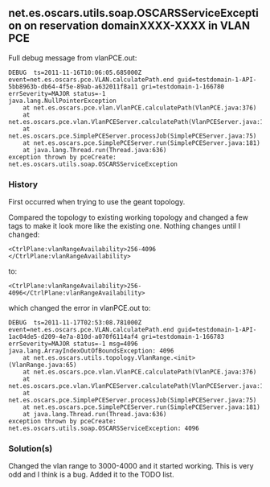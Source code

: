 ## net.es.oscars.utils.soap.OSCARSServiceException on reservation domainXXXX-XXXX in VLAN PCE ##

Full debug message from vlanPCE.out:
```
DEBUG  ts=2011-11-16T10:06:05.685000Z event=net.es.oscars.pce.VLAN.calculatePath.end guid=testdomain-1-API-5bb8963b-db64-4f5e-89ab-a632011f8a11 gri=testdomain-1-166780 errSeverity=MAJOR status=-1 
java.lang.NullPointerException
	at net.es.oscars.pce.vlan.VlanPCE.calculatePath(VlanPCE.java:376)
	at net.es.oscars.pce.vlan.VlanPCEServer.calculatePath(VlanPCEServer.java:134)
	at net.es.oscars.pce.SimplePCEServer.processJob(SimplePCEServer.java:75)
	at net.es.oscars.pce.SimplePCEServer.run(SimplePCEServer.java:181)
	at java.lang.Thread.run(Thread.java:636)
exception thrown by pceCreate: net.es.oscars.utils.soap.OSCARSServiceException
```

### History ###
First occurred when trying to use the geant topology.

Compared the topology to existing working topology and changed a few tags to make it look more like the existing one.  Nothing changes until I changed:
```
<CtrlPlane:vlanRangeAvailability>256-4096
</CtrlPlane:vlanRangeAvailability>
```
to:
```
<CtrlPlane:vlanRangeAvailability>256-4096</CtrlPlane:vlanRangeAvailability>
```
which changed the error in vlanPCE.out to:
```
DEBUG  ts=2011-11-17T02:53:08.781000Z event=net.es.oscars.pce.VLAN.calculatePath.end guid=testdomain-1-API-1ac04de5-d209-4e7a-810d-a070f6114af4 gri=testdomain-1-166783 errSeverity=MAJOR status=-1 msg=4096 
java.lang.ArrayIndexOutOfBoundsException: 4096
	at net.es.oscars.utils.topology.VlanRange.<init>(VlanRange.java:65)
	at net.es.oscars.pce.vlan.VlanPCE.calculatePath(VlanPCE.java:376)
	at net.es.oscars.pce.vlan.VlanPCEServer.calculatePath(VlanPCEServer.java:134)
	at net.es.oscars.pce.SimplePCEServer.processJob(SimplePCEServer.java:75)
	at net.es.oscars.pce.SimplePCEServer.run(SimplePCEServer.java:181)
	at java.lang.Thread.run(Thread.java:636)
exception thrown by pceCreate: net.es.oscars.utils.soap.OSCARSServiceException: 4096
```
### Solution(s) ###

Changed the vlan range to 3000-4000 and it started working.  This is very odd and I think is a bug.  Added it to the TODO list.